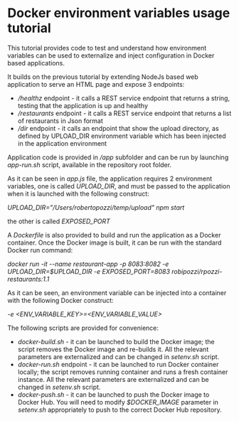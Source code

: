 # Docker environment variables usage tutorial
This tutorial provides code to test and understand how environment variables can be used to externalize and inject configuration in Docker based applications.

It builds on the previous tutorial by extending NodeJs based web application to serve an HTML page and expose 3 endpoints:
* */healthz* endpoint - it calls a REST service endpoint that returns a string, testing that the application is up and healthy
* */restaurants* endpoint - it calls a REST service endpoint that returns a list of restaurants in Json format
* */dir* endpoint - it calls an endpoint that show the upload directory, as defined by UPLOAD_DIR environment variable which has been injected in the application environment

Application code is provided in */app* subfolder and can be run by launching *app-run.sh* script, available in the repository root folder. 

As it can be seen in *app.js* file, the application requires 2 environment variables, one is called *UPLOAD_DIR*, and must be passed to the application when it is launched with the following construct:

   *UPLOAD_DIR="/Users/robertopozzi/temp/upload" npm start*

the other is called *EXPOSED_PORT*

A *Dockerfile* is also provided to build and run the application as a Docker container. Once the Docker image is built, it can be run with the standard Docker run command: 

   *docker run -it --name restaurant-app -p 8083:8082 -e UPLOAD_DIR=$UPLOAD_DIR -e EXPOSED_PORT=8083 robipozzi/rpozzi-restaurants:1.1*

As it can be seen, an environment variable can be injected into a container with the following Docker construct:

   *-e <ENV_VARIABLE_KEY>=<ENV_VARIABLE_VALUE>*

The following scripts are provided for convenience:
* *docker-build.sh* - it can be launched to build the Docker image; the script removes the Docker image and re-builds it. All the relevant parameters are externalized and can be changed in *setenv.sh* script.
* *docker-run.sh* endpoint - it can be launched to run Docker container locally; the script removes running container and runs a fresh container instance. All the relevant parameters are externalized and can be changed in *setenv.sh* script.
* *docker-push.sh* - it can be launched to push the Docker image to Docker Hub. You will need to modify *$DOCKER_IMAGE* parameter in *setenv.sh* appropriately to push to the correct Docker Hub repository.